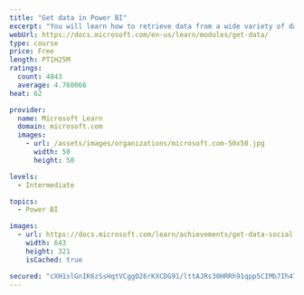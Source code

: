 ```yaml
---
title: "Get data in Power BI"
excerpt: "You will learn how to retrieve data from a wide variety of data sources, including Microsoft Excel, relational databases, and NoSQL data stores. You will also learn how to improve performance while retrieving data."
webUrl: https://docs.microsoft.com/en-us/learn/modules/get-data/
type: course
price: Free
length: PT1H25M
ratings:
  count: 4843
  average: 4.760066
heat: 62

provider:
  name: Microsoft Learn
  domain: microsoft.com
  images:
    - url: /assets/images/organizations/microsoft.com-50x50.jpg
      width: 50
      height: 50

levels:
  - Intermediate

topics:
  - Power BI

images:
  - url: https://docs.microsoft.com/learn/achievements/get-data-social.png
    width: 643
    height: 321
    isCached: true

secured: "cXH1slGnIK6zSsHqtVCggO26rKXCDG91/lttAJRs30HRRh91qpp5CIMb7Ih47xT5Pcub6aCuln/mQQrL7P55YIDgDFJuNEMvlnJYpLurNYwzaeqWgchFKXz2sZSmd96/sbhgM76147p/43eTPe+UTNr0EApv3j8uZK0JxXRJ3DMZX8fnOlGGmR6Ph28+cgq/tSxHSE3Bp7gyyCt+z+qOX2Eg3zLNZ4oYE8w9i6sUDXQThyUGaxtWcneqRRZFSkaWgfTdaRbKZOmz6Aclrlv31gRKI9pxNvDzD1roWCAa/MsLVSKl0lbONqU31rD04HLp29qqNjaUYQiEahTIsWHVWTq6Bt+uJ0x/PSqz50ZrLFcXocHipuJox8xR0cog3MkaG0U49dHFztcAQu306tLvPTDbTiB4rjTTorep0YJth18=;WL9OtBKrpP8oLTZEPJKd5w=="
---
```


